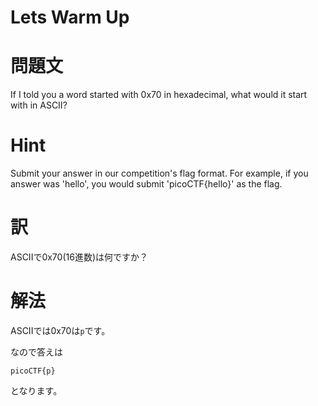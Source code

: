 # Lets Warm Up
# 問題文
If I told you a word started with 0x70 in hexadecimal, what would it start with in ASCII?

# Hint
Submit your answer in our competition's flag format. For example, if you answer was 'hello', you would submit 'picoCTF{hello}' as the flag.

# 訳
ASCIIで0x70(16進数)は何ですか？

# 解法
ASCIIでは0x70は`p`です。

なので答えは
```
picoCTF{p}
```
となります。
